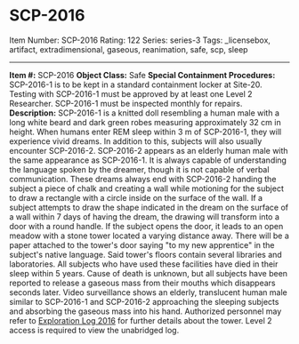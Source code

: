 # SCP-2016
Item Number: SCP-2016
Rating: 122
Series: series-3
Tags: _licensebox, artifact, extradimensional, gaseous, reanimation, safe, scp, sleep

---

**Item #:** SCP-2016
**Object Class:** Safe
**Special Containment Procedures:** SCP-2016-1 is to be kept in a standard containment locker at Site-20. Testing with SCP-2016-1 must be approved by at least one Level 2 Researcher. SCP-2016-1 must be inspected monthly for repairs.
**Description:** SCP-2016-1 is a knitted doll resembling a human male with a long white beard and dark green robes measuring approximately 32 cm in height. When humans enter REM sleep within 3 m of SCP-2016-1, they will experience vivid dreams. In addition to this, subjects will also usually encounter SCP-2016-2.
SCP-2016-2 appears as an elderly human male with the same appearance as SCP-2016-1. It is always capable of understanding the language spoken by the dreamer, though it is not capable of verbal communication. These dreams always end with SCP-2016-2 handing the subject a piece of chalk and creating a wall while motioning for the subject to draw a rectangle with a circle inside on the surface of the wall.
If a subject attempts to draw the shape indicated in the dream on the surface of a wall within 7 days of having the dream, the drawing will transform into a door with a round handle. If the subject opens the door, it leads to an open meadow with a stone tower located a varying distance away. There will be a paper attached to the tower's door saying "to my new apprentice" in the subject's native language. Said tower's floors contain several libraries and laboratories. All subjects who have used these facilities have died in their sleep within 5 years. Cause of death is unknown, but all subjects have been reported to release a gaseous mass from their mouths which disappears seconds later. Video surveillance shows an elderly, translucent human male similar to SCP-2016-1 and SCP-2016-2 approaching the sleeping subjects and absorbing the gaseous mass into his hand.
Authorized personnel may refer to [Exploration Log 2016](/exploration-log-2016) for further details about the tower. Level 2 access is required to view the unabridged log.